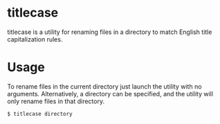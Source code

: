 # titlecase
titlecase is a utility for renaming files in a directory to match English title capitalization rules.

# Usage
To rename files in the current directory just launch the utility with no arguments. Alternatively, a directory can be specified, and the utility will only rename files in that directory.
```sh
$ titlecase directory
```
